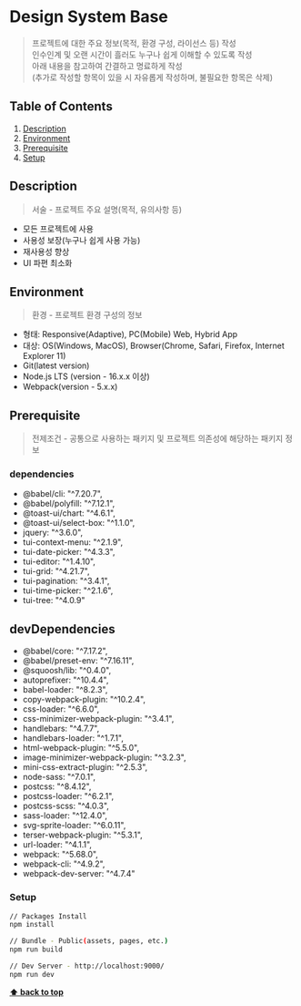 Design System Base
==================
> 프로젝트에 대한 주요 정보(목적, 환경 구성, 라이선스 등) 작성  
> 인수인계 및 오랜 시간이 흘러도 누구나 쉽게 이해할 수 있도록 작성  
> 아래 내용을 참고하여 간결하고 명료하게 작성  
(추가로 작성할 항목이 있을 시 자유롭게 작성하며, 불필요한 항목은 삭제)

## Table of Contents
1. [Description](#description)
2. [Environment](#environment)
3. [Prerequisite](#prerequisite)
4. [Setup](#setup)

## Description
> 서술 - 프로젝트 주요 설명(목적, 유의사항 등)
- 모든 프로젝트에 사용
- 사용성 보장(누구나 쉽게 사용 가능)
- 재사용성 향상
- UI 파편 최소화

## Environment
> 환경 - 프로젝트 환경 구성의 정보
- 형태: Responsive(Adaptive), PC(Mobile) Web, Hybrid App
- 대상: OS(Windows, MacOS), Browser(Chrome, Safari, Firefox, Internet Explorer 11)
- Git(latest version)
- Node.js LTS (version - 16.x.x 이상)
- Webpack(version - 5.x.x)

## Prerequisite
> 전제조건 - 공통으로 사용하는 패키지 및 프로젝트 의존성에 해당하는 패키지 정보


### dependencies
- @babel/cli: "^7.20.7",
- @babel/polyfill: "^7.12.1",
- @toast-ui/chart: "^4.6.1",
- @toast-ui/select-box: "^1.1.0",
- jquery: "^3.6.0",
- tui-context-menu: "^2.1.9",
- tui-date-picker: "^4.3.3",
- tui-editor: "^1.4.10",
- tui-grid: "^4.21.7",
- tui-pagination: "^3.4.1",
- tui-time-picker: "^2.1.6",
- tui-tree: "^4.0.9"

## devDependencies
- @babel/core: "^7.17.2",
- @babel/preset-env: "^7.16.11",
- @squoosh/lib: "^0.4.0",
- autoprefixer: "^10.4.4",
- babel-loader: "^8.2.3",
- copy-webpack-plugin: "^10.2.4",
- css-loader: "^6.6.0",
- css-minimizer-webpack-plugin: "^3.4.1",
- handlebars: "^4.7.7",
- handlebars-loader: "^1.7.1",
- html-webpack-plugin: "^5.5.0",
- image-minimizer-webpack-plugin: "^3.2.3",
- mini-css-extract-plugin: "^2.5.3",
- node-sass: "^7.0.1",
- postcss: "^8.4.12",
- postcss-loader: "^6.2.1",
- postcss-scss: "^4.0.3",
- sass-loader: "^12.4.0",
- svg-sprite-loader: "^6.0.11",
- terser-webpack-plugin: "^5.3.1",
- url-loader: "^4.1.1",
- webpack: "^5.68.0",
- webpack-cli: "^4.9.2",
- webpack-dev-server: "^4.7.4"

### Setup
```sh
// Packages Install
npm install

// Bundle - Public(assets, pages, etc.)
npm run build

// Dev Server - http://localhost:9000/
npm run dev
```


**[⬆ back to top](#table-of-contents)**